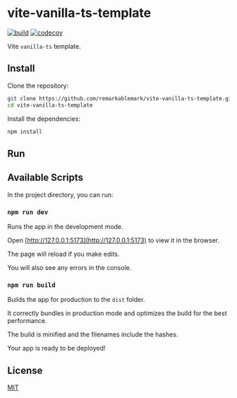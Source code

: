 # vite-vanilla-ts-template

[![build](https://github.com/remarkablemark/vite-vanilla-ts-template/actions/workflows/build.yml/badge.svg)](https://github.com/remarkablemark/vite-vanilla-ts-template/actions/workflows/build.yml)
[![codecov](https://codecov.io/gh/remarkablemark/vite-vanilla-ts-template/graph/badge.svg?token=PwZ4954GBH)](https://codecov.io/gh/remarkablemark/vite-vanilla-ts-template)

Vite `vanilla-ts` template.

## Install

Clone the repository:

```sh
git clone https://github.com/remarkablemark/vite-vanilla-ts-template.git
cd vite-vanilla-ts-template
```

Install the dependencies:

```sh
npm install
```

## Run

## Available Scripts

In the project directory, you can run:

### `npm run dev`

Runs the app in the development mode.

Open [http://127.0.0.1:5173](http://127.0.0.1:5173) to view it in the browser.

The page will reload if you make edits.

You will also see any errors in the console.

### `npm run build`

Builds the app for production to the `dist` folder.

It correctly bundles in production mode and optimizes the build for the best performance.

The build is minified and the filenames include the hashes.

Your app is ready to be deployed!

## License

[MIT](LICENSE)
